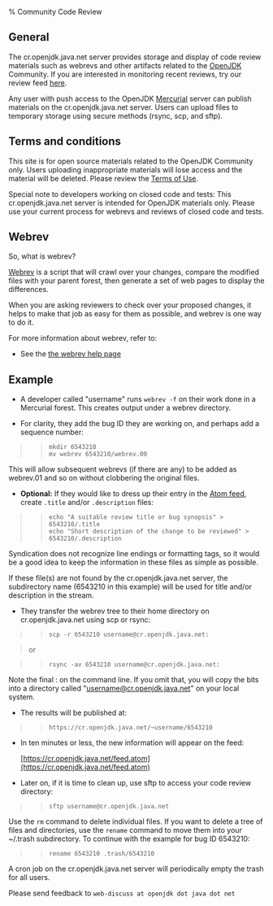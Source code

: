 % Community Code Review

## General

The cr.openjdk.java.net server provides storage and display of code review
materials such as webrevs and other artifacts related to the
[OpenJDK](https://openjdk.java.net/) Community. If you
are interested in monitoring recent reviews, try our review feed
[here](https://cr.openjdk.java.net/feed.atom).

Any user with push access to the OpenJDK
[Mercurial](https://hg.openjdk.java.net) server can publish
materials on the cr.openjdk.java.net server.
Users can upload files to temporary
storage using secure methods (rsync, scp, and sftp).

## Terms and conditions

This site is for open source materials related to the OpenJDK
Community only. Users uploading inappropriate materials will lose
access and the material will be deleted. Please review the
[Terms of Use](https://openjdk.java.net/legal/terms.html).

Special note to developers working on closed code and tests:
This cr.openjdk.java.net
server is intended for OpenJDK materials only. Please use your
current process for webrevs and reviews of closed code and
tests.

## Webrev

So, what is webrev?

[Webrev](webrevHelp.html) is
a script that will crawl over your changes, compare the modified
files with your parent forest, then generate a set of web pages to
display the differences.

When you are asking reviewers to check over your proposed
changes, it helps to make that job as easy for them as possible,
and webrev is one way to do it.

For more information about webrev, refer to:

* See the [the webrev help page](webrevHelp.html)

## Example

* A developer called "username" runs `webrev -f`
  on their work done in a Mercurial forest. This creates output under
  a webrev directory.

* For clarity, they add the bug ID they are working on, and
  perhaps add a sequence number:

>>     mkdir 6543210
>>     mv webrev 6543210/webrev.00

  This will allow subsequent webrevs (if there are any) to be
  added as webrev.01 and so on without clobbering the original
  files.

* **Optional:** If they would like to dress up their entry in
  the [Atom feed](https://cr.openjdk.java.net/feed.atom),
  create `.title` and/or `.description` files:

>>     echo "A suitable review title or bug synopsis" > 6543210/.title
>>     echo "Short description of the change to be reviewed" > 6543210/.description

  Syndication does not recognize line endings or formatting tags,
  so it would be a good idea to keep the information in these files
  as simple as possible.

  If these file(s) are not found by the cr.openjdk.java.net
  server, the subdirectory
  name (6543210 in this example) will be used for title and/or
  description in the stream.

* They transfer the webrev tree to their home directory on
  cr.openjdk.java.net using scp or rsync:

>>     scp -r 6543210 username@cr.openjdk.java.net:

> or

>>     rsync -av 6543210 username@cr.openjdk.java.net:

  Note the final : on the command line. If you omit that, you will
  copy the bits into a directory called
  "username@cr.openjdk.java.net" on your local system.

* The results will be published at:

>>     https://cr.openjdk.java.net/~username/6543210

* In ten minutes or less, the new information will appear on the
  feed:

  [https://cr.openjdk.java.net/feed.atom](https://cr.openjdk.java.net/feed.atom)

* Later on, if it is time to clean up, use sftp to access your
  code review directory:

>>     sftp username@cr.openjdk.java.net

  Use the `rm` command to delete individual files. If you
  want to delete a tree of files and directories, use the
  `rename` command to move them into your ~/.trash
  subdirectory. To continue with the example for bug ID 6543210:

>>     rename 6543210 .trash/6543210

  A cron job on the cr.openjdk.java.net
  server will periodically empty the trash for
  all users.

Please send feedback to `web-discuss at openjdk dot java dot net`
